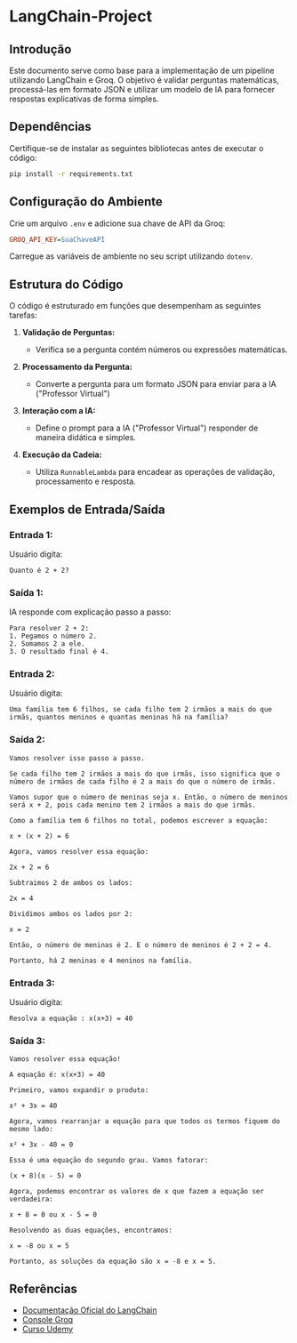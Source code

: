 # LangChain-Project

## Introdução
Este documento serve como base para a implementação de um pipeline utilizando LangChain e Groq. O objetivo é validar perguntas matemáticas, processá-las em formato JSON e utilizar um modelo de IA para fornecer respostas explicativas de forma simples.

## Dependências
Certifique-se de instalar as seguintes bibliotecas antes de executar o código:

```bash
pip install -r requirements.txt
```

## Configuração do Ambiente
Crie um arquivo `.env` e adicione sua chave de API da Groq:

```ini
GROQ_API_KEY=SuaChaveAPI
```

Carregue as variáveis de ambiente no seu script utilizando `dotenv`.

## Estrutura do Código
O código é estruturado em funções que desempenham as seguintes tarefas:

1. **Validação de Perguntas:**
   - Verifica se a pergunta contém números ou expressões matemáticas.

2. **Processamento da Pergunta:**
   - Converte a pergunta para um formato JSON para enviar para a IA ("Professor Virtual")

3. **Interação com a IA:**
   - Define o prompt para a IA ("Professor Virtual") responder de maneira didática e simples.

4. **Execução da Cadeia:**
   - Utiliza `RunnableLambda` para encadear as operações de validação, processamento e resposta.

## Exemplos de Entrada/Saída
### Entrada 1:
Usuário digita:
```
Quanto é 2 + 2?
```
### Saída 1:
IA responde com explicação passo a passo:
```
Para resolver 2 + 2:
1. Pegamos o número 2.
2. Somamos 2 a ele.
3. O resultado final é 4.
```

### Entrada 2:
Usuário digita:
```
Uma família tem 6 filhos, se cada filho tem 2 irmãos a mais do que irmãs, quantos meninos e quantas meninas há na família?
```
### Saída 2:
```
Vamos resolver isso passo a passo.

Se cada filho tem 2 irmãos a mais do que irmãs, isso significa que o número de irmãos de cada filho é 2 a mais do que o número de irmãs.

Vamos supor que o número de meninas seja x. Então, o número de meninos será x + 2, pois cada menino tem 2 irmãos a mais do que irmãs. 

Como a família tem 6 filhos no total, podemos escrever a equação:

x + (x + 2) = 6

Agora, vamos resolver essa equação:

2x + 2 = 6

Subtraimos 2 de ambos os lados:

2x = 4

Dividimos ambos os lados por 2:

x = 2

Então, o número de meninas é 2. E o número de meninos é 2 + 2 = 4.

Portanto, há 2 meninas e 4 meninos na família.

```
### Entrada 3:
Usuário digita:
```
Resolva a equação : x(x+3) = 40
```
### Saída 3:
```
Vamos resolver essa equação!

A equação é: x(x+3) = 40

Primeiro, vamos expandir o produto:

x² + 3x = 40

Agora, vamos rearranjar a equação para que todos os termos fiquem do mesmo lado:

x² + 3x - 40 = 0

Essa é uma equação do segundo grau. Vamos fatorar:

(x + 8)(x - 5) = 0

Agora, podemos encontrar os valores de x que fazem a equação ser verdadeira:

x + 8 = 0 ou x - 5 = 0

Resolvendo as duas equações, encontramos:

x = -8 ou x = 5

Portanto, as soluções da equação são x = -8 e x = 5.

```

## Referências
- [Documentação Oficial do LangChain](https://python.langchain.com/)
- [Console Groq](https://console.groq.com/docs/text-chat)
- [Curso Udemy](https://www.udemy.com/course/lanchain/?couponCode=KEEPLEARNINGBR)
